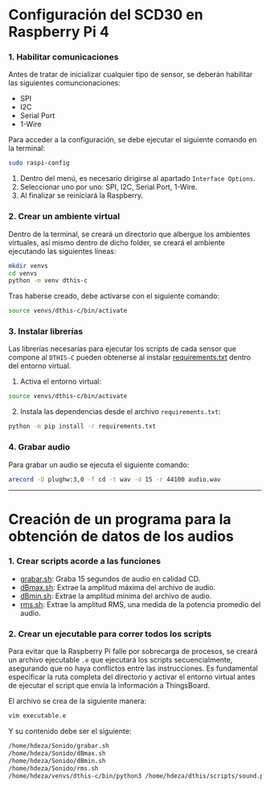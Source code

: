 # Configuración del SCD30 en Raspberry Pi 4

### 1. Habilitar comunicaciones 
Antes de tratar de inicializar cualquier tipo de sensor, se deberán habilitar las siguientes comuncionaciones:
- SPI
- I2C
- Serial Port
- 1-Wire

Para acceder a la configuración, se debe ejecutar el siguiente comando en la terminal:
```bash
sudo raspi-config
```
1. Dentro del menú, es necesario dirigirse al apartado `Interface Options`.
2. Seleccionar uno por uno: SPI, I2C, Serial Port, 1-Wire.
3. Al finalizar se reiniciará la Raspberry.

### 2. Crear un ambiente virtual
Dentro de la terminal, se creará un directorio que albergue los ambientes virtuales, así mismo dentro de dicho folder, se creará el ambiente ejecutando las siguientes líneas:
```bash
mkdir venvs
cd venvs
python -m venv dthis-c
```

Tras haberse creado, debe activarse con el siguiente comando:
```bash
source venvs/dthis-c/bin/activate
```

### 3. Instalar librerías 
Las librerías necesarías para ejecutar los scripts de cada sensor que compone al `DTHIS-C` pueden obtenerse al instalar [requirements.txt](https://github.com/lata-mas/DTHIS-C_JoseRra/blob/main/Scripts/Raspberry/requirements.txt) dentro del entorno virtual.

1. Activa el entorno virtual:
```bash
source venvs/dthis-c/bin/activate
```
2. Instala las dependencias desde el archivo `requirements.txt`:
```bash
python -m pip install -r requirements.txt
```

### 4. Grabar audio
Para grabar un audio se ejecuta el siguiente comando:
```bash
arecord -D plughw:3,0 -f cd -t wav -d 15 -r 44100 audio.wav
```

---

# Creación de un programa para la obtención de datos de los audios

### 1. Crear scripts acorde a las funciones 
- [grabar.sh](https://github.com/lata-mas/DTHIS-C_JoseRra/blob/main/Scripts/Raspberry/Sonido/grabar.sh): Graba 15 segundos de audio en calidad CD. 
- [dBmax.sh](https://github.com/lata-mas/DTHIS-C_JoseRra/blob/main/Scripts/Raspberry/Sonido/dBmax.sh): Extrae la amplitud máxima del archivo de audio.
- [dBmin.sh](https://github.com/lata-mas/DTHIS-C_JoseRra/blob/main/Scripts/Raspberry/Sonido/dBmin.sh): Extrae la amplitud mínima del archivo de audio.
- [rms.sh](https://github.com/lata-mas/DTHIS-C_JoseRra/blob/main/Scripts/Raspberry/Sonido/rms.sh): Extrae la amplitud RMS, una medida de la potencia promedio del audio.

### 2. Crear un ejecutable para correr todos los scripts
Para evitar que la Raspberry Pi falle por sobrecarga de procesos, se creará un archivo ejecutable `.e` que ejecutará los scripts secuencialmente, asegurando que no haya conflictos entre las instrucciones. Es fundamental especificar la ruta completa del directorio y activar el entorno virtual antes de ejecutar el script que envía la información a ThingsBoard. 

El archivo se crea de la siguiente manera:
```bash
vim executable.e
```

Y su contenido debe ser el siguiente:
```bash
/home/hdeza/Sonido/grabar.sh
/home/hdeza/Sonido/dBmax.sh
/home/hdeza/Sonido/dBmin.sh
/home/hdeza/Sonido/rms.sh
/home/hdeza/venvs/dthis-c/bin/python3 /home/hdeza/dthis/scripts/sound.py
```
